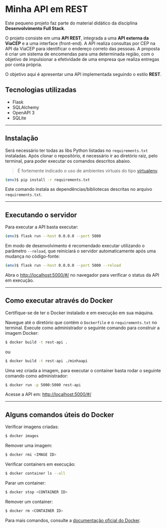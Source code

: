 
# Minha API em REST

Este pequeno projeto faz parte do material didático da disciplina **Desenvolvimento Full Stack**.

O projeto consiste em uma **API REST**, integrada a uma **API externa da ViaCEP** e a uma interface (front-end). A API realiza consultas por CEP na API da ViaCEP para identificar o endereço correto das pessoas. A proposta é criar um sistema de encomendas para uma determinada região, com o objetivo de impulsionar a efetividade de uma empresa que realiza entregas por conta própria.

O objetivo aqui é apresentar uma API implementada seguindo o estilo **REST**.

## Tecnologias utilizadas

- Flask  
- SQLAlchemy  
- OpenAPI 3  
- SQLite  

---

## Instalação

Será necessário ter todas as libs Python listadas no `requirements.txt` instaladas. Após clonar o repositório, é necessário ir ao diretório raiz, pelo terminal, para poder executar os comandos descritos abaixo.

> É fortemente indicado o uso de ambientes virtuais do tipo [virtualenv](https://virtualenv.pypa.io/).

```bash
(env)$ pip install -r requirements.txt
```

Este comando instala as dependências/bibliotecas descritas no arquivo `requirements.txt`.

---

## Executando o servidor

Para executar a API basta executar:

```bash
(env)$ flask run --host 0.0.0.0 --port 5000
```

Em modo de desenvolvimento é recomendado executar utilizando o parâmetro `--reload`, que reiniciará o servidor automaticamente após uma mudança no código-fonte:

```bash
(env)$ flask run --host 0.0.0.0 --port 5000 --reload
```

Abra o [http://localhost:5000/#/](http://localhost:5000/#/) no navegador para verificar o status da API em execução.

---

## Como executar através do Docker

Certifique-se de ter o Docker instalado e em execução em sua máquina.

Navegue até o diretório que contém o `Dockerfile` e o `requirements.txt` no terminal. Execute como administrador o seguinte comando para construir a imagem Docker:

```bash
$ docker build -t rest-api .
```

ou

```bash
$ docker build -t rest-api ./minhaapi
```

Uma vez criada a imagem, para executar o container basta rodar o seguinte comando como administrador:

```bash
$ docker run -p 5000:5000 rest-api
```

Acesse a API em: [http://localhost:5000/#/](http://localhost:5000/#/)

---

## Alguns comandos úteis do Docker

Verificar imagens criadas:

```bash
$ docker images
```

Remover uma imagem:

```bash
$ docker rmi <IMAGE ID>
```

Verificar containers em execução:

```bash
$ docker container ls --all
```

Parar um container:

```bash
$ docker stop <CONTAINER ID>
```

Remover um container:

```bash
$ docker rm <CONTAINER ID>
```

Para mais comandos, consulte a [documentação oficial do Docker](https://docs.docker.com/).